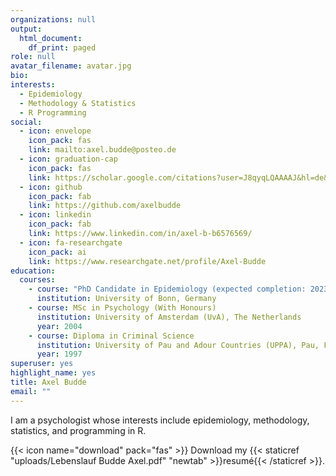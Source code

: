 ```yaml
---
organizations: null
output:
  html_document:
    df_print: paged
role: null
avatar_filename: avatar.jpg
bio: 
interests:
  - Epidemiology
  - Methodology & Statistics
  - R Programming
social:
  - icon: envelope
    icon_pack: fas
    link: mailto:axel.budde@posteo.de
  - icon: graduation-cap
    icon_pack: fas
    link: https://scholar.google.com/citations?user=J8qyqLQAAAAJ&hl=de&oi=sra
  - icon: github
    icon_pack: fab
    link: https://github.com/axelbudde
  - icon: linkedin
    icon_pack: fab
    link: https://www.linkedin.com/in/axel-b-b6576569/
  - icon: fa-researchgate
    icon_pack: ai
    link: https://www.researchgate.net/profile/Axel-Budde
education:
  courses:
    - course: "PhD Candidate in Epidemiology (expected completion: 2023)"
      institution: University of Bonn, Germany
    - course: MSc in Psychology (With Honours)
      institution: University of Amsterdam (UvA), The Netherlands
      year: 2004
    - course: Diploma in Criminal Science
      institution: University of Pau and Adour Countries (UPPA), Pau, France
      year: 1997
superuser: yes
highlight_name: yes
title: Axel Budde
email: ""
---
```

I am a psychologist whose interests include epidemiology, methodology, statistics, and programming in R.

{{< icon name="download" pack="fas" >}} Download my {{< staticref "uploads/Lebenslauf Budde Axel.pdf" "newtab" >}}resumé{{< /staticref >}}.
